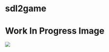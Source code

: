 # sdl2game
 
# Work In Progress Image
![](https://github.com/GBaath/sdl2game/blob/main/demogif.PNG)
